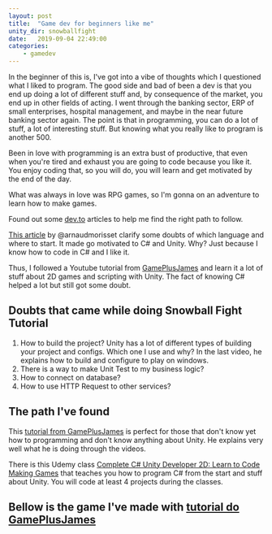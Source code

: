 ```yaml
---
layout: post
title:  "Game dev for beginners like me"
unity_dir: snowballfight
date:   2019-09-04 22:49:00
categories: 
    - gamedev
---
```


In the beginner of this is, I've got into a vibe of thoughts which I questioned what I liked to program. The good side and bad of been a dev is that you end up doing a lot of different stuff and, by consequence of the market, you end up in other fields of acting. I went through the banking sector, ERP of small enterprises, hospital management, and maybe in the near future banking sector again. The point is that in programming, you can do a lot of stuff, a lot of interesting stuff. But knowing what you really like to program is another 500.

Been in love with programming is an extra bust of productive, that even when you're tired and exhaust you are going to code because you like it. You enjoy coding that, so you will do, you will learn and get motivated by the end of the day.

What was always in love was RPG games, so I'm gonna on an adventure to learn how to make games.

Found out some [dev.to](http://dev.to) articles to help me find the right path to follow.

[This article](https://dev.to/arnaudmorisset/an-overview-of-the-javascript-gamedev-ecosystem-4afb) by @arnaudmorisset clarify some doubts of which language and where to start. It made go motivated to C# and Unity. Why? Just because I know how to code in C# and I like it.

Thus, I followed a Youtube tutorial from  [GamePlusJames](https://www.youtube.com/user/gamesplusjames) and learn it a lot of stuff about 2D games and scripting with Unity. The fact of knowing C# helped a lot but still got some doubt.

## Doubts that came while doing Snowball Fight Tutorial

1. How to build the project? Unity has a lot of different types of building your project and configs. Which one I use and why?
    In the last video, he explains how to build and configure to play on windows.
1. There is a way to make Unit Test to my business logic?
1. How to connect on database?
1. How to use HTTP Request to other services?

## The path I've found

This [tutorial from GamePlusJames](https://www.youtube.com/watch?v=p23J5-1OTAM&t=196s) is perfect for those that don't know yet how to programming and don't know anything about Unity. He explains very well what he is doing through the videos.

There is this Udemy class [Complete C# Unity Developer 2D: Learn to Code Making Games](https://www.udemy.com/unitycourse/) that teaches you how to program C# from the start and stuff about Unity. You will code at least 4 projects during the classes.

## Bellow is the game I've made with  [tutorial do GamePlusJames](https://www.youtube.com/watch?v=p23J5-1OTAM&t=196s)
